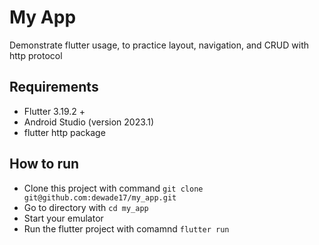 # My App

Demonstrate flutter usage, to practice layout, navigation, and CRUD with http protocol

## Requirements

- Flutter 3.19.2 +
- Android Studio (version 2023.1)
- flutter http package

## How to run

- Clone this project with command `git clone git@github.com:dewade17/my_app.git`
- Go to directory with `cd my_app`
- Start your emulator
- Run the flutter project with comamnd `flutter run`
